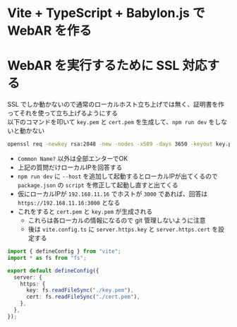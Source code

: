 # Vite + TypeScript + Babylon.js で WebAR を作る

# WebAR を実行するために SSL 対応する
SSL でしか動かないので通常のローカルホスト立ち上げでは無く、証明書を作ってそれを使って立ち上げるようにする  
以下のコマンドを叩いて `key.pem` と `cert.pem` を生成して、`npm run dev` をしないと動かない


```bash
openssl req -newkey rsa:2048 -new -nodes -x509 -days 3650 -keyout key.pem -out cert.pem
```

*  `Common Name?` 以外は全部エンターでOK
  * 上記の質問だけローカルIPを回答する
  * `npm run dev` に `--host` を追加して起動するとローカルIPが出てくるので `package.json` の `script` を修正して起動し直すと出てくる
  * 仮にローカルIPが `192.168.11.16` でホストが `3000` であれば、回答は `https://192.168.11.16:3000` となる
* これをすると `cert.pem` と `key.pem` が生成される
  * これらは各ローカルの情報になるので git 管理しないように注意
  * 後は `vite.config.ts` に `server.https.key` と `server.https.cert` を設定する

```ts
import { defineConfig } from "vite";
import * as fs from "fs";

export default defineConfig({
  server: {
    https: {
      key: fs.readFileSync("./key.pem"),
      cert: fs.readFileSync("./cert.pem"),
    },
  },
});
```